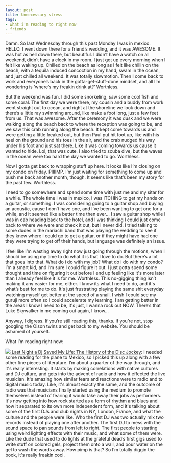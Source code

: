```yaml
---
layout: post
title: Unnecessary stress
tags:
- what i'm reading to right now
- friends
---
```

Damn. So last Wednesday through this past Monday I was in mexico. HELLO. I went down there for a friend’s wedding, and it was AWESOME. It was hot as hell down there, but beautiful. I didn’t have a watch on all weekend, didn’t have a clock in my room. I just got up every morning when I felt like waking up. Chilled on the beach as long as I felt like chillin on the beach, with a tequila induced concoction in my hand, swam in the ocean, and just chilled all weekend. It was totally slowmotion. Then I come back to work and everyone’s back in the gotta-get-stuff-done mindset, and all I’m wondering is ‘where’s my freakin drink at?’ Worthless.

But the weekend was fun. I did some snorkeling, saw some cool fish and some coral. The first day we were there, my cousin and a buddy from work went straight out to ocean, and right at the shoreline we look down and there’s a little ray swimming around, like make a foot long, just a few feet from us. That was awesome. After the ceremony it was dusk and we were walking along the beach back to where the reception was going to be, and we saw this crab running along the beach. It kept come towards us and were getting a little freaked out, but then Paul put hit foot up, like with his heel on the ground and his toes in the air, and the crab nudged his way under his foot and just sat there. Like it was coming towards us cause it wanted to hide. Lol, that was cute. I also tried to scuba dive, but the waves in the ocean were too hard the day we wanted to go. Worthless.

Now I gotta get back to wrapping stuff up here. It looks like I’m closing on my condo on friday. PIIIIMP. I’m just waiting for something to come up and push me back another month, though. It seems like that’s been my story for the past few. Worthless.

I need to go somewhere and spend some time with just me and my sitar for a while. The whole time I was in mexico, I was ITCHING to get my hands on a guitar, or something. I was considering going to a guitar shop and buying an acoustic, cause I don’t have one, and I’ve been wanting to get one for a while, and it seemed like a better time then ever... I saw a guitar shop while I was in cab heading back to the hotel, and I was thinking I could just come back to where we were and check it out, but I never did. I tried talking to some dudes in the mariachi band that was playing the wedding to see if they knew where i could go to get a guitar, or if they might have had one they were trying to get off their hands, but language was definitely an issue.

I feel like I’m wasting away right now just going through the motions, when I should be using my time to do what it is that I love to do. But there’s a lot that goes into that. What do i do with my job? What do i do with my condo? I’m a smart kid, and I’m sure I could figure it out. I just gotta spend some thought and time on figuring it out before I end up feeling like it's more later than I already feel like it is for me. Worthless. This no-gigging thing isn’t making it any easier for me, either. I know its what I need to do, and it's what’s best for me to do. It's just frustrating playing the same shit everyday watching myself get better at the speed of a snail. I wish I could see my guruji more often so I could accelerate my learning. I am getting better in the areas I know I need to be, it's just, I wanna rock out NOW. There’s that Luke Skywalker in me coming out again, I know…

Anyway, I digress. If you’re still reading this, thanks. If you’re not, stop googling the Olson twins and get back to my website. You should be ashamed of yourself.

What I’m reading right now:

[![](http://images.amazon.com/images/P/0802136885.01.MZZZZZZZ.jpg) Last Night a Dj Saved My Life: The History of the Disc Jockey](http://www.amazon.com/exec/obidos/ASIN/0802136885/nikhiltrivedi-20): I needed some reading for the plane to Mexico, so I picked this up along with a few other fine pieces of literature. I’m about a quarter of the way through, and it's really interesting. It starts by making correlations with native cultures and DJ culture, and gets into the advent of radio and how it effected the live musician. It's amazing how similar fears and reactions were to radio and to digital music today. Like, it's almost exactly the same, and the outcome of radio was that musicians finally started using the medium to promote themselves instead of fearing it would take away their jobs as performers. It's now getting into how rock started as a form of rhythm and blues and how it separated to its own more independent form, and it's talking about some of the first DJs and club nights in NY, London, France, and what the culture and the people were like. Who the first DJ was two actually mix two records instead of playing one after another. The first DJ to mess with the sound space to pan sounds from left to right. The first people to starting using weird lighting effects with their music, and what some of them were. Like the dude that used to do lights at the grateful dead’s first gigs used to write stuff on colored gels, project them onto a wall, and pour water on the gel to wash the words away. How pimp is that? So I’m totally diggin the book, it's really freakin cool.


